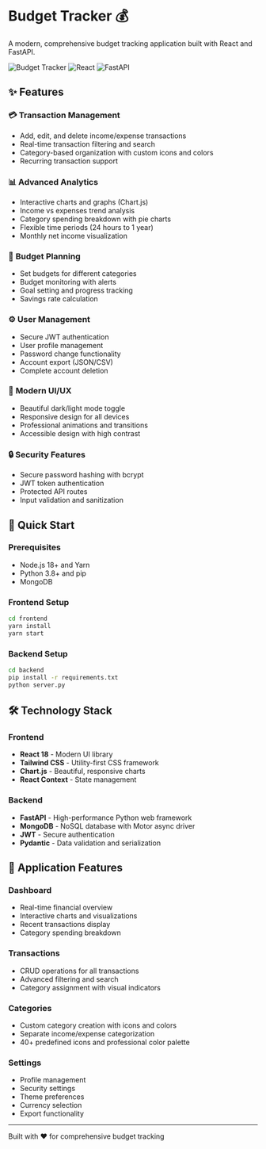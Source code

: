 # Budget Tracker 💰

A modern, comprehensive budget tracking application built with React and FastAPI.

![Budget Tracker](https://img.shields.io/badge/Status-Live-brightgreen)
![React](https://img.shields.io/badge/Frontend-React-blue)
![FastAPI](https://img.shields.io/badge/Backend-FastAPI-green)

## ✨ Features

### 💳 **Transaction Management**
- Add, edit, and delete income/expense transactions
- Real-time transaction filtering and search
- Category-based organization with custom icons and colors
- Recurring transaction support

### 📊 **Advanced Analytics**
- Interactive charts and graphs (Chart.js)
- Income vs expenses trend analysis
- Category spending breakdown with pie charts
- Flexible time periods (24 hours to 1 year)
- Monthly net income visualization

### 🎯 **Budget Planning**
- Set budgets for different categories
- Budget monitoring with alerts
- Goal setting and progress tracking
- Savings rate calculation

### ⚙️ **User Management**
- Secure JWT authentication
- User profile management
- Password change functionality
- Account export (JSON/CSV)
- Complete account deletion

### 🌙 **Modern UI/UX**
- Beautiful dark/light mode toggle
- Responsive design for all devices
- Professional animations and transitions
- Accessible design with high contrast

### 🔒 **Security Features**
- Secure password hashing with bcrypt
- JWT token authentication
- Protected API routes
- Input validation and sanitization

## 🚀 Quick Start

### Prerequisites
- Node.js 18+ and Yarn
- Python 3.8+ and pip
- MongoDB

### Frontend Setup
```bash
cd frontend
yarn install
yarn start
```

### Backend Setup
```bash
cd backend
pip install -r requirements.txt
python server.py
```

## 🛠️ Technology Stack

### Frontend
- **React 18** - Modern UI library
- **Tailwind CSS** - Utility-first CSS framework
- **Chart.js** - Beautiful, responsive charts
- **React Context** - State management

### Backend
- **FastAPI** - High-performance Python web framework
- **MongoDB** - NoSQL database with Motor async driver
- **JWT** - Secure authentication
- **Pydantic** - Data validation and serialization

## 📱 Application Features

### Dashboard
- Real-time financial overview
- Interactive charts and visualizations
- Recent transactions display
- Category spending breakdown

### Transactions
- CRUD operations for all transactions
- Advanced filtering and search
- Category assignment with visual indicators

### Categories
- Custom category creation with icons and colors
- Separate income/expense categorization
- 40+ predefined icons and professional color palette

### Settings
- Profile management
- Security settings
- Theme preferences
- Currency selection
- Export functionality

---

Built with ❤️ for comprehensive budget tracking